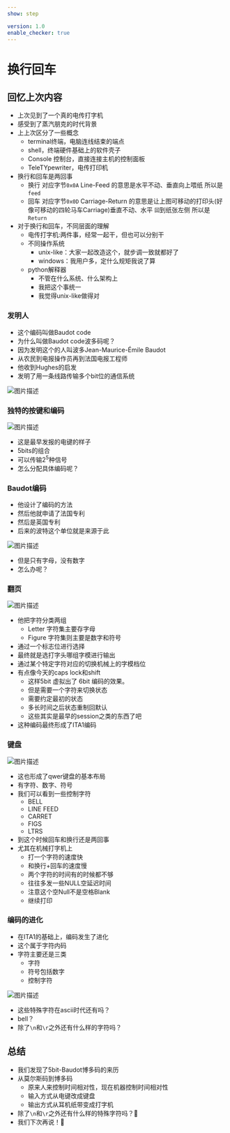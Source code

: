 ```yaml
---
show: step

version: 1.0
enable_checker: true
---
```


# 换行回车

## 回忆上次内容

- 上次见到了一个真的电传打字机
- 感受到了蒸汽朋克的时代背景
- 上上次区分了一些概念
	- terminal终端，电脑连线结束的端点
	- shell，终端硬件基础上的软件壳子
	- Console 控制台，直接连接主机的控制面板
	- TeleTYpewriter，电传打印机
- 换行和回车是两回事
	- 换行 对应字节`0x0A` Line-Feed 的意思是水平不动、垂直向上喂纸 所以是`feed`
	- 回车 对应字节`0x0D` Carriage-Return 的意思是让上图可移动的打印头(好像可移动的四轮马车Carriage)垂直不动、水平 `回`到纸张左侧 所以是`Return`
- 对于换行和回车，不同层面的理解
	- 电传打字机:两件事，经常一起干，但也可以分别干
	- 不同操作系统
		- unix-like：大家一起改造这个，就步调一致就都好了
		- windows：我用户多，定什么规矩我说了算
	- python解释器
		- 不管在什么系统、什么架构上
		- 我把这个事统一
		- 我觉得unix-like做得对

### 发明人

- 这个编码叫做Baudot code
- 为什么叫做Baudot code波多码呢？
- 因为发明这个的人叫波多Jean-Maurice-Émile Baudot
- 从农民到电报操作员再到法国电报工程师
- 他收到Hughes的启发
- 发明了用一条线路传输多个bit位的通信系统

![图片描述](https://doc.shiyanlou.com/courses/uid1190679-20210223-1614081948071)

### 独特的按键和编码

![图片描述](https://doc.shiyanlou.com/courses/uid1190679-20210223-1614082162708)

- 这是最早发报的电键的样子
- 5bits的组合
- 可以传输2<sup>5</sup>种信号
- 怎么分配具体编码呢？

### Baudot编码
- 他设计了编码的方法
- 然后他就申请了法国专利
- 然后是英国专利
- 后来的波特这个单位就是来源于此

![图片描述](https://doc.shiyanlou.com/courses/uid1190679-20210223-1614082283082)

- 但是只有字母，没有数字
- 怎么办呢？

### 翻页

![图片描述](https://doc.shiyanlou.com/courses/uid1190679-20210223-1614082485171)

- 他把字符分类两组
	- Letter 字符集主要存字母
	- Figure 字符集则主要是数字和符号
- 通过一个标志位进行选择
- 最终就是选打字头哪组字模进行输出
- 通过某个特定字符对应的切换机械上的字模档位
- 有点像今天的caps lock和shift
	- 这样5bit 虚拟出了 6bit 编码的效果。
	- 但是需要一个字符来切换状态
	- 需要约定最初的状态
	- 多长时间之后状态重制回默认
	- 这些其实是最早的session之类的东西了吧
- 这种编码最终形成了ITA1编码

### 键盘

![图片描述](https://doc.shiyanlou.com/courses/uid1190679-20210223-1614083402089)

- 这也形成了qwer键盘的基本布局
- 有字符、数字、符号
- 我们可以看到一些控制字符
	- BELL
	- LINE FEED
	- CARRET
	- FIGS
	- LTRS
- 到这个时候回车和换行还是两回事
- 尤其在机械打字机上
	- 打一个字符的速度快
	- 和换行+回车的速度慢
	- 两个字符的时间有的时候都不够
	- 往往多发一些NULL空延迟时间
	- 注意这个空Null不是空格Blank
	- 继续打印

### 编码的进化
- 在ITA1的基础上，编码发生了进化
- 这个属于字符内码
- 字符主要还是三类
	- 字符
	- 符号包括数字
	- 控制字符

![图片描述](https://doc.shiyanlou.com/courses/uid1190679-20210223-1614083549476)

- 这些特殊字符在ascii时代还有吗？
- bell？
- 除了`\n`和`\r`之外还有什么样的字符吗？

## 总结

- 我们发现了5bit-Baudot博多码的来历
- 从莫尔斯码到博多码
	- 原来人来控制时间相对性，现在机器控制时间相对性
	- 输入方式从电键改成键盘
	- 输出方式从耳机纸带变成打字机
- 除了`\n`和`\r`之外还有什么样的特殊字符吗？🤔
- 我们下次再说！👋